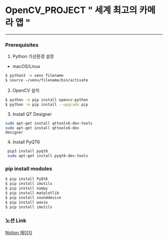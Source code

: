 # OpenCV_PROJECT  " 세계 최고의 카메라 앱 "
---

### Prerequisites

1) Python 가상환경 설정
- macOS/Linux
```sh
$ python3 -m venv filename
$ source ~/venv/filename/bin/activate
```

2) OpenCV 설치
```sh
$ python -m pip install opencv-python
$ python -m pip install --upgrade pip
```
  
3) Install QT Designer
  ```sh
  sudo apt-get install qttools6-dev-tools
  sudo apt-get install qttools6-dev
  designer
  ```
  
4) Install PyQT6
  ```sh
   pip3 install pyqt6
   sudo apt-get install pyqt6-dev-tools
  ```

### pip install modules
```sh
$ pip install PyQt6
$ pip install imutils
$ pip install numpy
$ pip install matplotlib
$ pip install sounddevice
$ pip install wavio
$ pip install imutils
```

### 노션 Link
[Notion 페이지](https://www.notion.so/e7673a47299842bbaecfa1be5a19e737?pvs=4)

